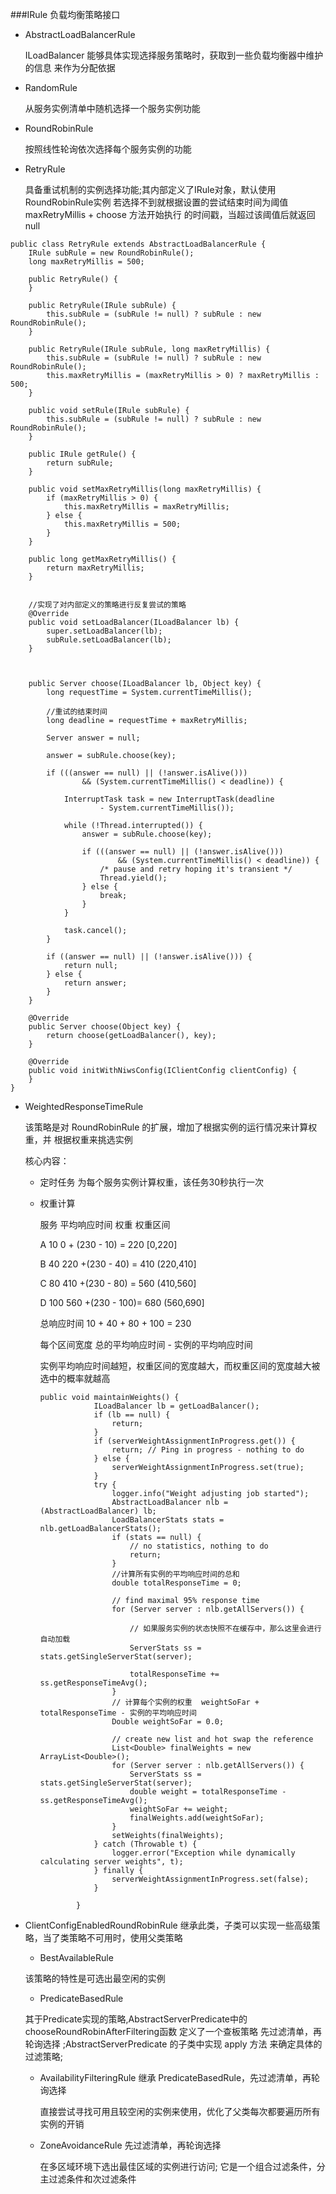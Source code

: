 ###IRule 负载均衡策略接口
- AbstractLoadBalancerRule

  ILoadBalancer 能够具体实现选择服务策略时，获取到一些负载均衡器中维护的信息
  来作为分配依据

- RandomRule

  从服务实例清单中随机选择一个服务实例功能
  
- RoundRobinRule
  
  按照线性轮询依次选择每个服务实例的功能
  
- RetryRule
  
  具备重试机制的实例选择功能;其内部定义了IRule对象，默认使用RoundRobinRule实例
  若选择不到就根据设置的尝试结束时间为阈值 maxRetryMillis + choose 方法开始执行
  的时间戳，当超过该阈值后就返回 null
  
```
public class RetryRule extends AbstractLoadBalancerRule {
	IRule subRule = new RoundRobinRule();
	long maxRetryMillis = 500;

	public RetryRule() {
	}

	public RetryRule(IRule subRule) {
		this.subRule = (subRule != null) ? subRule : new RoundRobinRule();
	}

	public RetryRule(IRule subRule, long maxRetryMillis) {
		this.subRule = (subRule != null) ? subRule : new RoundRobinRule();
		this.maxRetryMillis = (maxRetryMillis > 0) ? maxRetryMillis : 500;
	}

	public void setRule(IRule subRule) {
		this.subRule = (subRule != null) ? subRule : new RoundRobinRule();
	}

	public IRule getRule() {
		return subRule;
	}

	public void setMaxRetryMillis(long maxRetryMillis) {
		if (maxRetryMillis > 0) {
			this.maxRetryMillis = maxRetryMillis;
		} else {
			this.maxRetryMillis = 500;
		}
	}

	public long getMaxRetryMillis() {
		return maxRetryMillis;
	}

	
	//实现了对内部定义的策略进行反复尝试的策略
	@Override
	public void setLoadBalancer(ILoadBalancer lb) {		
		super.setLoadBalancer(lb);
		subRule.setLoadBalancer(lb);
	}


    
	public Server choose(ILoadBalancer lb, Object key) {
		long requestTime = System.currentTimeMillis();
		
		//重试的结束时间
		long deadline = requestTime + maxRetryMillis;

		Server answer = null;

		answer = subRule.choose(key);

		if (((answer == null) || (!answer.isAlive()))
				&& (System.currentTimeMillis() < deadline)) {

			InterruptTask task = new InterruptTask(deadline
					- System.currentTimeMillis());

			while (!Thread.interrupted()) {
				answer = subRule.choose(key);

				if (((answer == null) || (!answer.isAlive()))
						&& (System.currentTimeMillis() < deadline)) {
					/* pause and retry hoping it's transient */
					Thread.yield();
				} else {
					break;
				}
			}

			task.cancel();
		}

		if ((answer == null) || (!answer.isAlive())) {
			return null;
		} else {
			return answer;
		}
	}

	@Override
	public Server choose(Object key) {
		return choose(getLoadBalancer(), key);
	}

	@Override
	public void initWithNiwsConfig(IClientConfig clientConfig) {
	}
}

```
  
- WeightedResponseTimeRule
  
  该策略是对 RoundRobinRule 的扩展，增加了根据实例的运行情况来计算权重，并
  根据权重来挑选实例
  
  核心内容：
  
  - 定时任务
    为每个服务实例计算权重，该任务30秒执行一次
    
  - 权重计算
  
    服务  平均响应时间    权重                        权重区间
  
    A      10           0 + (230 - 10)  = 220       [0,220]
    
    B      40           220 +(230 - 40) = 410       (220,410]
    
    C      80           410 +(230 - 80) = 560       (410,560]
    
    D      100          560 +(230 - 100)= 680       (560,690]
    
    总响应时间 10 + 40 + 80 + 100 = 230
    
    每个区间宽度 总的平均响应时间 - 实例的平均响应时间
    
    实例平均响应时间越短，权重区间的宽度越大，而权重区间的宽度越大被选中的概率就越高
    
    
    ```
    public void maintainWeights() {
                ILoadBalancer lb = getLoadBalancer();
                if (lb == null) {
                    return;
                }
                if (serverWeightAssignmentInProgress.get()) {
                    return; // Ping in progress - nothing to do
                } else {
                    serverWeightAssignmentInProgress.set(true);
                }
                try {
                    logger.info("Weight adjusting job started");
                    AbstractLoadBalancer nlb = (AbstractLoadBalancer) lb;
                    LoadBalancerStats stats = nlb.getLoadBalancerStats();
                    if (stats == null) {
                        // no statistics, nothing to do
                        return;
                    }
                    //计算所有实例的平均响应时间的总和
                    double totalResponseTime = 0;
                    
                    // find maximal 95% response time
                    for (Server server : nlb.getAllServers()) {
                    
                        // 如果服务实例的状态快照不在缓存中，那么这里会进行自动加载
                        ServerStats ss = stats.getSingleServerStat(server);
                       
                        totalResponseTime += ss.getResponseTimeAvg();
                    }
                    // 计算每个实例的权重  weightSoFar + totalResponseTime - 实例的平均响应时间
                    Double weightSoFar = 0.0;
                    
                    // create new list and hot swap the reference
                    List<Double> finalWeights = new ArrayList<Double>();
                    for (Server server : nlb.getAllServers()) {
                        ServerStats ss = stats.getSingleServerStat(server);
                        double weight = totalResponseTime - ss.getResponseTimeAvg();
                        weightSoFar += weight;
                        finalWeights.add(weightSoFar);   
                    }
                    setWeights(finalWeights);
                } catch (Throwable t) {
                    logger.error("Exception while dynamically calculating server weights", t);
                } finally {
                    serverWeightAssignmentInProgress.set(false);
                }
    
            }
    ```
  
- ClientConfigEnabledRoundRobinRule
  继承此类，子类可以实现一些高级策略，当了类策略不可用时，使用父类策略
  
   - BestAvailableRule
   
    该策略的特性是可选出最空闲的实例
  
   - PredicateBasedRule
    
    其于Predicate实现的策略,AbstractServerPredicate中的chooseRoundRobinAfterFiltering函数
    定义了一个查板策略 先过滤清单，再轮询选择 ;AbstractServerPredicate 的子类中实现 apply 方法
    来确定具体的过滤策略;
       
    - AvailabilityFilteringRule 继承 PredicateBasedRule，先过滤清单，再轮询选择
    
      直接尝试寻找可用且较空闲的实例来使用，优化了父类每次都要遍历所有实例的开销
    
    - ZoneAvoidanceRule  先过滤清单，再轮询选择
      
      在多区域环境下选出最佳区域的实例进行访问;
      它是一个组合过滤条件，分主过滤条件和次过滤条件
      
    
    
       
       
  
  
  
  